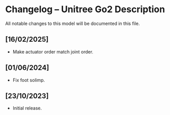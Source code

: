 # Changelog – Unitree Go2 Description

All notable changes to this model will be documented in this file.

## [16/02/2025]
- Make actuator order match joint order.

## [01/06/2024]
- Fix foot solimp.

## [23/10/2023]
- Initial release.
